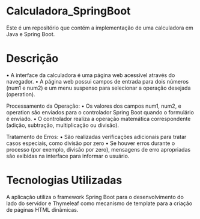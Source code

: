 # Calculadora_SpringBoot
Este é um repositório que contém a implementação de uma calculadora em Java e Spring Boot. 

# Descrição 
• A interface da calculadora é uma página web acessível através do navegador.
• A página web possui campos de entrada para dois números (num1 e num2) e um menu suspenso para selecionar a operação desejada (operation).

Processamento da Operação:
• Os valores dos campos num1, num2, e operation são enviados para o controlador Spring Boot quando o formulário é enviado.
• O controlador realiza a operação matemática correspondente (adição, subtração, multiplicação ou divisão).

Tratamento de Erros:
• São realizadas verificações adicionais para tratar casos especiais, como divisão por zero
• Se houver erros durante o processo (por exemplo, divisão por zero), mensagens de erro apropriadas são exibidas na interface para informar o usuário.

# Tecnologias Utilizadas 
A aplicação utiliza o framework Spring Boot para o desenvolvimento do lado do servidor e Thymeleaf como mecanismo de template para a criação de páginas HTML dinâmicas.
